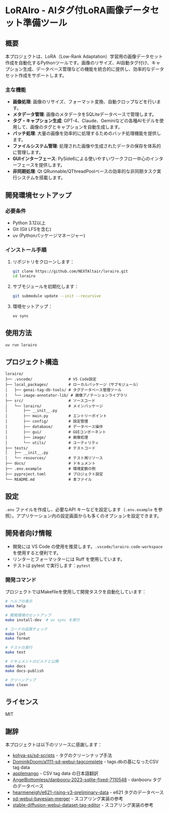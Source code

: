 # LoRAIro - AIタグ付LoRA画像データセット準備ツール

## 概要

本プロジェクトは、LoRA（Low-Rank Adaptation）学習用の画像データセット作成を自動化するPythonツールです。画像のリサイズ、AI自動タグ付け、キャプション生成、データベース管理などの機能を統合的に提供し、効率的なデータセット作成をサポートします。

### 主な機能

- **画像処理**: 画像のリサイズ、フォーマット変換、自動クロップなどを行います。
- **メタデータ管理**: 画像のメタデータをSQLiteデータベースで管理します。
- **タグ・キャプション生成**: GPT-4、Claude、Geminiなどの各種AIモデルを使用して、画像のタグとキャプションを自動生成します。
- **バッチ処理**: 大量の画像を効率的に処理するためのバッチ処理機能を提供します。
- **ファイルシステム管理**: 処理された画像や生成されたデータの保存を体系的に管理します。
- **GUIインターフェース**: PySide6による使いやすいワークフロー中心のインターフェースを提供します。
- **非同期処理**: Qt QRunnable/QThreadPoolベースの効率的な非同期タスク実行システムを搭載します。

## 開発環境セットアップ

### 必要条件

- Python 3.12以上
- Git (Git LFSを含む)
- uv (Pythonパッケージマネージャー)

### インストール手順

1. リポジトリをクローンします：

   ```bash
   git clone https://github.com/NEXTAltair/lorairo.git
   cd lorairo
   ```

2. サブモジュールを初期化します：

   ```bash
   git submodule update --init --recursive
   ```

3. 環境セットアップ：

   ```bash
   uv sync
   ```

## 使用方法

```bash
uv run lorairo
```

## プロジェクト構造

```
lorairo/
├── .vscode/                # VS Code設定
├── local_packages/         # ローカルパッケージ（サブモジュール）
│   ├── genai-tag-db-tools/ # タグデータベース管理ツール
│   └── image-annotator-lib/ # 画像アノテーションライブラリ
├── src/                    # ソースコード
│   └── lorairo/            # メインパッケージ
│       ├── __init__.py
│       ├── main.py         # エントリーポイント
│       ├── config/         # 設定管理
│       ├── database/       # データベース操作
│       ├── gui/            # GUIコンポーネント
│       ├── image/          # 画像処理
│       └── utils/          # ユーティリティ
├── tests/                  # テストコード
│   ├── __init__.py
│   └── resources/          # テスト用リソース
├── docs/                   # ドキュメント
├── .env.example            # 環境変数の例
├── pyproject.toml          # プロジェクト設定
└── README.md               # 本ファイル
```

## 設定

`.env` ファイルを作成し、必要なAPI キーなどを設定します（`.env.example` を参照）。アプリケーション内の設定画面からも多くのオプションを設定できます。

## 開発者向け情報

- 開発には VS Code の使用を推奨します。`.vscode/lorairo.code-workspace` を使用すると便利です。
- リンターとフォーマッターには Ruff を使用しています。
- テストは pytest で実行します：`pytest`

### 開発コマンド

プロジェクトではMakefileを使用して開発タスクを自動化しています：

```bash
# ヘルプの表示
make help

# 開発環境のセットアップ
make install-dev  # uv sync を実行

# コードの品質チェック
make lint
make format

# テストの実行
make test

# ドキュメントのビルドと公開
make docs
make docs-publish

# クリーンアップ
make clean
```

## ライセンス

MIT

## 謝辞

本プロジェクトは以下のリソースに感謝します：

- [kohya-ss/sd-scripts](https://github.com/kohya-ss/sd-scripts) - タグのクリーンナップ手法
- [DominikDoom/a1111-sd-webui-tagcomplete](https://github.com/DominikDoom/a1111-sd-webui-tagcomplete) - tags.dbの基になったCSV tag data
- [applemango](https://github.com/DominikDoom/a1111-sd-webui-tagcomplete/discussions/265) - CSV tag data の日本語翻訳
- [AngelBottomless/danbooru-2023-sqlite-fixed-7110548](https://huggingface.co/datasets/KBlueLeaf/danbooru2023-sqlite) - danbooru タグのデータベース
- [hearmeneigh/e621-rising-v3-preliminary-data](https://huggingface.co/datasets/hearmeneigh/e621-rising-v3-preliminary-data) - e621 タグのデータベース
- [sd-webui-bayesian-merger](https://github.com/s1dlx/sd-webui-bayesian-merger) - スコアリング実装の参考
- [stable-diffusion-webui-dataset-tag-editor](https://github.com/toshiaki1729/stable-diffusion-webui-dataset-tag-editor) - スコアリング実装の参考
